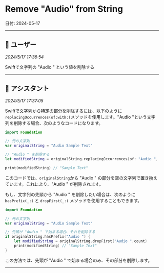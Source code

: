 # Remove "Audio" from String

日付: 2024-05-17

---

## 👤 ユーザー
*2024/5/17 17:36:54*

Swiftで文字列の "Audio " という値を削除する

---

## 🤖 アシスタント
*2024/5/17 17:37:05*

Swiftで文字列から特定の部分を削除するには、以下のように`replacingOccurrences(of:with:)`メソッドを使用します。"Audio "という文字列を削除する場合、次のようなコードになります。

```swift
import Foundation

// 元の文字列
var originalString = "Audio Sample Text"

// "Audio " を削除する
let modifiedString = originalString.replacingOccurrences(of: "Audio ", with: "")

print(modifiedString) // "Sample Text"
```

このコードでは、`originalString`から "Audio " の部分を空の文字列で置き換えています。これにより、"Audio " が削除されます。

もし、文字列の先頭から "Audio " を削除したい場合は、次のように `hasPrefix(_:)` と `dropFirst(_:)` メソッドを使用することもできます。

```swift
import Foundation

// 元の文字列
var originalString = "Audio Sample Text"

// 先頭が "Audio " で始まる場合、それを削除する
if originalString.hasPrefix("Audio ") {
    let modifiedString = originalString.dropFirst("Audio ".count)
    print(modifiedString) // "Sample Text"
}
```

この方法では、先頭が "Audio " で始まる場合のみ、その部分を削除します。

---
